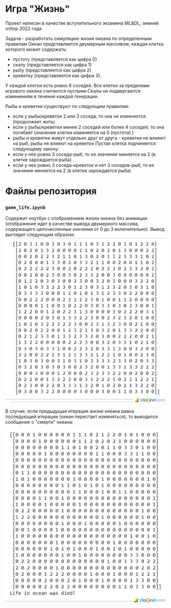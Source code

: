 # Игра "Жизнь"
Проект написан в качестве вступительного экзамена ML&DL, зимний отбор 2022 года

Задача - разработать симуляцию жизни океана по определенным правилам
Океан представляется двумерным массивом, каждая клетка которого может содержать:
- пустоту (представляется как цифра 0)
- скалу (представляется как цифра 1)
- рыбу (представляется как цифра 2)
- креветку (представляется как цифра 3).

У каждой клетки есть ровно 8 соседей. Все клетки за пределами игрового океана считаются пустыми.Скалы не подвергаются изменениям в течение каждой генерации.

Рыбы и креветки существуют по следующим правилам:
- если у рыбы/креветки 2 или 3 соседа, то она не изменяется (продолжает жить)
- если у рыбы/креветки менее 2 соседей или более 4 соседей, то она погибает (значение клетки изменяется на 0 (пустота) )
- рыбы и креветки живут отдельно друг от друга - креветки не влияют на рыб, рыбы не влияют на креветок
Пустая клетка подчиняется следующему закону:
- если у нее ровно 3 соседа-рыб, то ее значение меняется на 2 (в клетке зарождается рыба)
- если у нее ровно 3 соседа-креветок и нет 3 соседов-рыб, то ее значение меняется на 2 (в клетке зарождается рыба)

# Файлы репозитория

### `game_life.ipynb`
Содержит ноутбук с отображением жизни океана без анимации (отображение идет в качестве вывода двумерного массива, содержащего целочисленные значения от 0 до 3 включительно).
Вывод выглядит следующим образом:
![without_animate](https://github.com/whatisslove11/game_life/blob/main/07000-clip-38kb.png)

В случае, если предыдущая итерация жизни океана равна последующей итерации (океан перестает изменяться), то выводится сообщение о "смерти" океана:

![death_msg](https://github.com/whatisslove11/game_life/blob/main/8d49d-clip-30kb.png)
